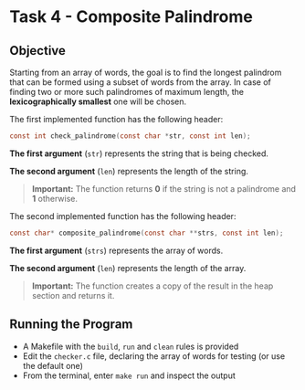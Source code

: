 # Task 4 - Composite Palindrome

## Objective

Starting from an array of words, the goal is to find the longest palindrom that can be formed using a subset of words from the array.
In case of finding two or more such palindromes of maximum length, the **lexicographically smallest** one will be chosen.

The first implemented function has the following header:
```c
const int check_palindrome(const char *str, const int len);
```

**The first argument** (`str`) represents the string that is being checked.

**The second argument** (`len`) represents the length of the string.

> **Important:** The function returns **0** if the string is not a palindrome and **1** otherwise.

The second implemented function has the following header:
```c
const char* composite_palindrome(const char **strs, const int len);
```

**The first argument** (`strs`) represents the array of words.

**The second argument** (`len`) represents the length of the array.

> **Important:** The function creates a copy of the result in the heap section and returns it.

## Running the Program

- A Makefile with the `build`, `run` and `clean` rules is provided
- Edit the `checker.c` file, declaring the array of words for testing (or use the default one)
- From the terminal, enter `make run` and inspect the output
